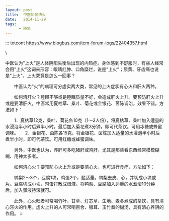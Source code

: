 ```yaml
---
layout: post
title:  中医如何清火
date:   2014-11-29
tags:
      - 随笔
---
```

::: txtcont
https://www.blogbus.com/tcm-forum-logs/22404357.html

\

中医认为"上火"是人体阴阳失衡后出现的内热症。身体感到不舒服时，有些人经常会用"上火"这词来形容：眼睛红肿、口角糜烂，说是"上火"；尿黄、牙齿痛也说是"上火"。上火究竟是怎么一回事？

　　中医认为"火"的病理可分虚实两大类，常见的上火症状有心火和肝火两种。

　　如何清肝火？睡眠不够或是睡眠质量不好，会造成肝火上升。要预防肝火上升或是要清肝火，中医常用夏枯草、桑叶、菊花或金银花、茵陈调治，效果不错。方法如下：

　　1．夏枯草12克，桑叶、菊花各10克（1～2人份），将夏枯草、桑叶加入适量的水浸泡半小时后煮半小时，最后加入菊花煮3分钟，即可代茶饮。可用冰糖或蜂蜜调味。　　2．金银花、茵陈各15克，将金银花、茵陈加入适量的水浸泡半小时后煮半小时，即可代茶饮。可用红糖或蜂蜜调味。

　　另外，中医也认为，养肝可多吃猪肝或鸡肝，尤其是那些看东西经常模模糊糊、用神太多者。

　　如何清心火？要预防心火上升或是要清心火，也可进行食疗，方法如下：

　　鸭梨2～3个，豆腐1块，鸡蛋2个，盐适量。鸭梨去皮、心，并切成小块或片。豆腐切成小块，鸡蛋打散成蛋液。将鸭梨、豆腐加入适量的水煮滚10分钟后，加入蛋液待滚就可。

　　此外，心火旺者可常喝竹叶、甘草、灯芯草、生地、麦冬煮成的茶饮，具有清心泻火的作用。虚火上升的人可常喝百合、银耳、玉竹煮的甜汤，具有清心养阴的作用。
:::
